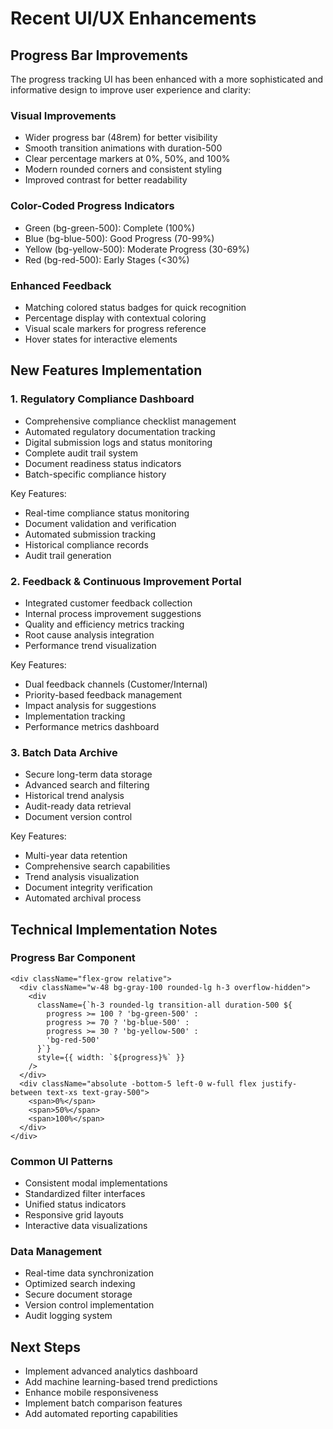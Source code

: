 # Recent UI/UX Enhancements

## Progress Bar Improvements

The progress tracking UI has been enhanced with a more sophisticated and informative design to improve user experience and clarity:

### Visual Improvements
- Wider progress bar (48rem) for better visibility
- Smooth transition animations with duration-500
- Clear percentage markers at 0%, 50%, and 100%
- Modern rounded corners and consistent styling
- Improved contrast for better readability

### Color-Coded Progress Indicators
- Green (bg-green-500): Complete (100%)
- Blue (bg-blue-500): Good Progress (70-99%)
- Yellow (bg-yellow-500): Moderate Progress (30-69%)
- Red (bg-red-500): Early Stages (<30%)

### Enhanced Feedback
- Matching colored status badges for quick recognition
- Percentage display with contextual coloring
- Visual scale markers for progress reference
- Hover states for interactive elements

## New Features Implementation

### 1. Regulatory Compliance Dashboard
- Comprehensive compliance checklist management
- Automated regulatory documentation tracking
- Digital submission logs and status monitoring
- Complete audit trail system
- Document readiness status indicators
- Batch-specific compliance history

Key Features:
- Real-time compliance status monitoring
- Document validation and verification
- Automated submission tracking
- Historical compliance records
- Audit trail generation

### 2. Feedback & Continuous Improvement Portal
- Integrated customer feedback collection
- Internal process improvement suggestions
- Quality and efficiency metrics tracking
- Root cause analysis integration
- Performance trend visualization

Key Features:
- Dual feedback channels (Customer/Internal)
- Priority-based feedback management
- Impact analysis for suggestions
- Implementation tracking
- Performance metrics dashboard

### 3. Batch Data Archive
- Secure long-term data storage
- Advanced search and filtering
- Historical trend analysis
- Audit-ready data retrieval
- Document version control

Key Features:
- Multi-year data retention
- Comprehensive search capabilities
- Trend analysis visualization
- Document integrity verification
- Automated archival process

## Technical Implementation Notes

### Progress Bar Component
```tsx
<div className="flex-grow relative">
  <div className="w-48 bg-gray-100 rounded-lg h-3 overflow-hidden">
    <div
      className={`h-3 rounded-lg transition-all duration-500 ${
        progress >= 100 ? 'bg-green-500' :
        progress >= 70 ? 'bg-blue-500' :
        progress >= 30 ? 'bg-yellow-500' :
        'bg-red-500'
      }`}
      style={{ width: `${progress}%` }}
    />
  </div>
  <div className="absolute -bottom-5 left-0 w-full flex justify-between text-xs text-gray-500">
    <span>0%</span>
    <span>50%</span>
    <span>100%</span>
  </div>
</div>
```

### Common UI Patterns
- Consistent modal implementations
- Standardized filter interfaces
- Unified status indicators
- Responsive grid layouts
- Interactive data visualizations

### Data Management
- Real-time data synchronization
- Optimized search indexing
- Secure document storage
- Version control implementation
- Audit logging system

## Next Steps
- Implement advanced analytics dashboard
- Add machine learning-based trend predictions
- Enhance mobile responsiveness
- Implement batch comparison features
- Add automated reporting capabilities
